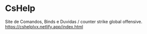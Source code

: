 # CsHelp
Site de Comandos, Binds e Duvidas / counter strike global offensive.
https://cshelplvx.netlify.app/index.html
